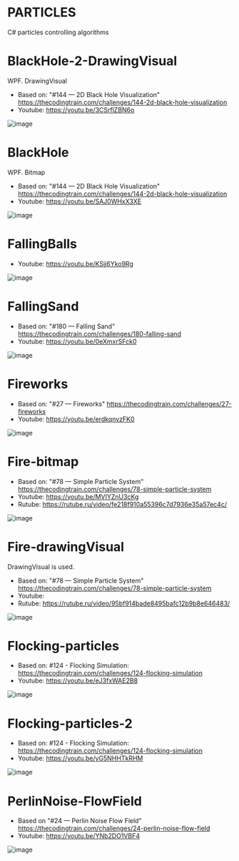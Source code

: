 # PARTICLES
 C# particles controlling algorithms

# BlackHole-2-DrawingVisual

WPF. DrawingVisual

- Based on: "#144 — 2D Black Hole Visualization" https://thecodingtrain.com/challenges/144-2d-black-hole-visualization
- Youtube: https://youtu.be/3CSrflZBN6o

![image](https://github.com/user-attachments/assets/0ccd2062-ec3e-476d-b0ca-8a58b1a940aa)


 # BlackHole

WPF. Bitmap

- Based on: "#144 — 2D Black Hole Visualization" https://thecodingtrain.com/challenges/144-2d-black-hole-visualization
- Youtube: https://youtu.be/SAJ0WHxX3XE

 ![image](https://github.com/user-attachments/assets/5cddb829-04b2-4b8d-97e4-18ac6ca9862f)


# FallingBalls

- Youtube: https://youtu.be/KSjj6Yko9Rg

![image](https://github.com/user-attachments/assets/ef20934d-6a45-4b2d-80b6-421d6a2566f6)


 # FallingSand

- Based on: "#180 — Falling Sand" https://thecodingtrain.com/challenges/180-falling-sand
- Youtube: https://youtu.be/0eXmxrSFck0

![image](https://github.com/tltrus/PARTICLES/assets/77125487/6c0a0f0e-4ef4-4ead-b88a-cfe02a2d3407)


 # Fireworks

- Based on: "#27 — Fireworks" https://thecodingtrain.com/challenges/27-fireworks
- Youtube: https://youtu.be/erdkqnvzFK0

![image](https://github.com/user-attachments/assets/17b42245-4b82-4569-81e4-baaddafcc998)


# Fire-bitmap

- Based on: "#78 — Simple Particle System" https://thecodingtrain.com/challenges/78-simple-particle-system
- Youtube: https://youtu.be/MVIYZnU3cKg
- Rutube: https://rutube.ru/video/fe218f910a55396c7d7936e35a57ec4c/
  
![image](https://github.com/user-attachments/assets/14b3498e-390e-444f-b94a-a81e90c1697c)


# Fire-drawingVisual

DrawingVisual is used.
- Based on: "#78 — Simple Particle System" https://thecodingtrain.com/challenges/78-simple-particle-system
- Youtube:
- Rutube: https://rutube.ru/video/95bf914bade8495bafc12b9b8e646483/

![image](https://github.com/user-attachments/assets/39d84957-76d4-4d58-9ae1-3b2855c21161)


# Flocking-particles

- Based on: #124 - Flocking Simulation: https://thecodingtrain.com/challenges/124-flocking-simulation
- Youtube: https://youtu.be/eJ3fxWAE2B8

![image](https://github.com/tltrus/PARTICLES/assets/77125487/cbdccc35-def0-447f-8ebc-05c2b0ead8ff)


# Flocking-particles-2

- Based on: #124 - Flocking Simulation: https://thecodingtrain.com/challenges/124-flocking-simulation
- Youtube: https://youtu.be/yG5NHHTkRHM

![image](https://github.com/user-attachments/assets/5c8582ba-8596-479f-9206-5dbb200ab89f)


# PerlinNoise-FlowField

- Based on "#24 — Perlin Noise Flow Field" https://thecodingtrain.com/challenges/24-perlin-noise-flow-field
- Youtube: https://youtu.be/YNb2DO1VBF4

![image](https://github.com/tltrus/PARTICLES/assets/77125487/b6127539-01bf-4da3-9402-7f5ba9043b2f)
